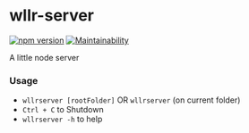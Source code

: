 # wllr-server
[![npm version](https://badge.fury.io/js/wllr-server.svg)](https://badge.fury.io/js/wllr-server) [![Maintainability](https://api.codeclimate.com/v1/badges/a7e66b49bdf4d9ea83ae/maintainability)](https://codeclimate.com/github/WLLR9505/wllr-server/maintainability)

A little node server

### Usage
- `wllrserver [rootFolder]`  OR `wllrserver` (on current folder)
- `Ctrl + C` to Shutdown  
- `wllrserver -h` to help
